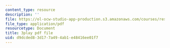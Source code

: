 ```yaml
---
content_type: resource
description: ''
file: https://ol-ocw-studio-app-production.s3.amazonaws.com/courses/res-6-012-introduction-to-probability-spring-2018/d9dcded83d177a494ab1e48416ee01f7_cQtCpJyl77o.pdf
file_type: application/pdf
resourcetype: Document
title: 3play pdf file
uid: d9dcded8-3d17-7a49-4ab1-e48416ee01f7
---
```

